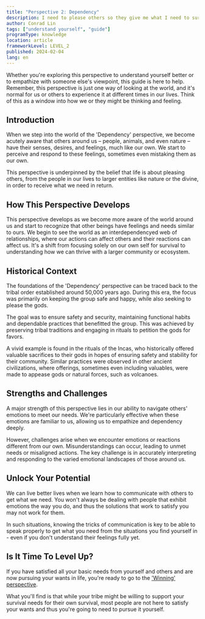 ```yaml
---
title: "Perspective 2: Dependency"
description: I need to please others so they give me what I need to survive.
author: Conrad Lin
tags: ["understand yourself", "guide"]
programType: knowledge
location: article
frameworkLevel: LEVEL_2
published: 2024-02-04
lang: en
---
```


<InfoBanner shouldCenter emoji=":bulb:">
  Whether you're exploring this perspective to understand yourself better or to empathize with someone else's viewpoint, this guide is here to help. Remember, this perspective is just one way of looking at the world, and it's normal for us or others to experience it at different times in our lives. Think of this as a window into how we or they might be thinking and feeling.
</InfoBanner>

## Introduction

When we step into the world of the 'Dependency' perspective, we become acutely aware that others around us – people, animals, and even nature – have their senses, desires, and feelings, much like our own. We start to perceive and respond to these feelings, sometimes even mistaking them as our own. 

This perspective is underpinned by the belief that life is about pleasing others, from the people in our lives to larger entities like nature or the divine, in order to receive what we need in return.

## How This Perspective Develops

This perspective develops as we become more aware of the world around us and start to recognize that other beings have feelings and needs similar to ours. We begin to see the world as an interdependencyed web of relationships, where our actions can affect others and their reactions can affect us. It's a shift from focusing solely on our own self for survival to understanding how we can thrive with a larger community or ecosystem.

## Historical Context

The foundations of the 'Dependency' perspective can be traced back to the tribal order established around 50,000 years ago. During this era, the focus was primarily on keeping the group safe and happy, while also seeking to please the gods.

The goal was to ensure safety and security, maintaining functional habits and dependable practices that benefitted the group. This was achieved by preserving tribal traditions and engaging in rituals to petition the gods for favors.

A vivid example is found in the rituals of the Incas, who historically offered valuable sacrifices to their gods in hopes of ensuring safety and stability for their community. Similar practices were observed in other ancient civilizations, where offerings, sometimes even including valuables, were made to appease gods or natural forces, such as volcanoes.

## Strengths and Challenges

A major strength of this perspective lies in our ability to navigate others' emotions to meet our needs. We're particularly effective when these emotions are familiar to us, allowing us to empathize and dependency deeply.

However, challenges arise when we encounter emotions or reactions different from our own. Misunderstandings can occur, leading to unmet needs or misaligned actions. The key challenge is in accurately interpreting and responding to the varied emotional landscapes of those around us.

## Unlock Your Potential

We can live better lives when we learn how to communicate with others to get what we need. You won't always be dealing with people that exhibit emotions the way you do, and thus the solutions that work to satisfy you may not work for them.

In such situations, knowing the tricks of communication is key to be able to speak properly to get what you need from the situations you find yourself in - even if you don't understand their feelings fully yet.

## Is It Time To Level Up?

If you have satisfied all your basic needs from yourself and others and are now pursuing your wants in life, you're ready to go to the ['Winning' perspective](/unlock-your-potential/programs/guide-3). 

What you'll find is that while your tribe might be willing to support your survival needs for their own survival, most people are not here to satisfy your wants and thus you're going to need to pursue it yourself.
